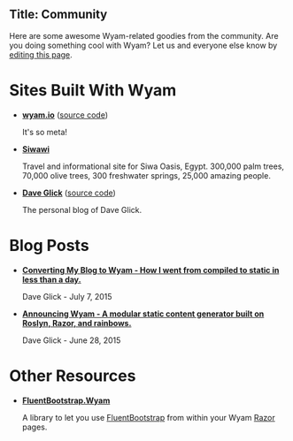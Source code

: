 Title: Community
---
Here are some awesome Wyam-related goodies from the community. Are you doing something cool with Wyam? Let us and everyone else know by <a href='https://github.com/Wyamio/Wyam.Web/edit/master/Input/@(Model.String("RelativeFilePath"))'>editing this page</a>.

<div class="row">
<div class="col-md-4">

# Sites Built With Wyam

- **[wyam.io](http://wyam.io)** ([source code](https://github.com/Wyamio/Wyam.Web))
  
  It's so meta!
  
- **[Siwawi](http://siwawi.com/)**

  Travel and informational site for Siwa Oasis, Egypt. 300,000 palm trees, 70,000 olive trees, 300 freshwater springs, 25,000 amazing people.
  
- **[Dave Glick](http://daveaglick.com)** ([source code](https://github.com/daveaglick/daveaglick))
  
  The personal blog of Dave Glick.

</div>
<div class="col-md-4">

# Blog Posts

- **[Converting My Blog to Wyam - How I went from compiled to static in less than a day.](http://daveaglick.com/posts/converting-my-blog-to-wyam)**

  Dave Glick - July 7, 2015

- **[Announcing Wyam - A modular static content generator built on Roslyn, Razor, and rainbows.](http://daveaglick.com/posts/announcing-wyam)**

  Dave Glick - June 28, 2015

</div>
<div class="col-md-4">

# Other Resources

- **[FluentBootstrap.Wyam](https://www.nuget.org/packages/FluentBootstrap.Wyam/)**

  A library to let you use [FluentBootstrap](http://www.fluentbootstrap.com/) from within your Wyam [Razor](/modules/razor) pages.

</div>
</div>
